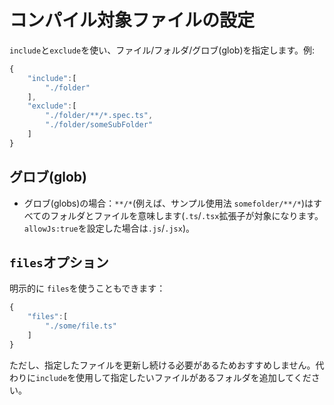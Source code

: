 # コンパイル対象ファイルの設定

`include`と`exclude`を使い、ファイル/フォルダ/グロブ\(glob\)を指定します。例:

```javascript
{
    "include":[
        "./folder"
    ],
    "exclude":[
        "./folder/**/*.spec.ts",
        "./folder/someSubFolder"
    ]
}
```

## グロブ\(glob\)

* グロブ\(globs\)の場合：`**/*`\(例えば、サンプル使用法 `somefolder/**/*`\)はすべてのフォルダとファイルを意味します\(`.ts`/`.tsx`拡張子が対象になります。`allowJs:true`を設定した場合は`.js`/`.jsx`\)。

## `files`オプション

明示的に `files`を使うこともできます：

```javascript
{
    "files":[
        "./some/file.ts"
    ]
}
```

ただし、指定したファイルを更新し続ける必要があるためおすすめしません。代わりに`include`を使用して指定したいファイルがあるフォルダを追加してください。

